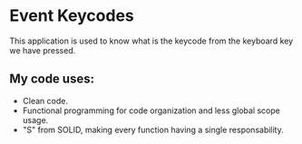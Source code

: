 # Event Keycodes
This application is used to know what is the keycode from the keyboard key we have pressed.

## My code uses:
- Clean code.
- Functional programming for code organization and less global scope usage.
- "S" from SOLID, making every function having a single responsability.